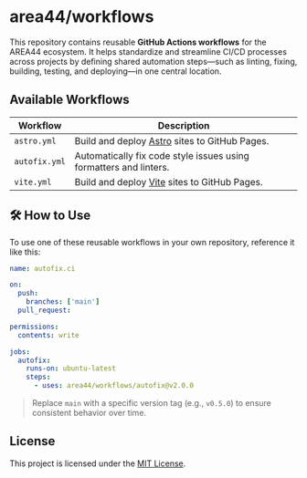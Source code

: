 # area44/workflows

This repository contains reusable **GitHub Actions workflows** for the AREA44 ecosystem. It helps standardize and streamline CI/CD processes across projects by defining shared automation steps—such as linting, fixing, building, testing, and deploying—in one central location.

## Available Workflows

| Workflow        | Description                                                                 |
|-----------------|-----------------------------------------------------------------------------|
| `astro.yml`     | Build and deploy [Astro](https://astro.build/) sites to GitHub Pages.       |
| `autofix.yml`   | Automatically fix code style issues using formatters and linters.           |
| `vite.yml`      | Build and deploy [Vite](https://vitejs.dev/) sites to GitHub Pages.         |

## 🛠️ How to Use

To use one of these reusable workflows in your own repository, reference it like this:

```yaml
name: autofix.ci

on:
  push:
    branches: ['main']
  pull_request:

permissions:
  contents: write

jobs:
  autofix:
    runs-on: ubuntu-latest
    steps:
      - uses: area44/workflows/autofix@v2.0.0
```

> Replace `main` with a specific version tag (e.g., `v0.5.0`) to ensure consistent behavior over time.

## License

This project is licensed under the [MIT License](LICENSE).
